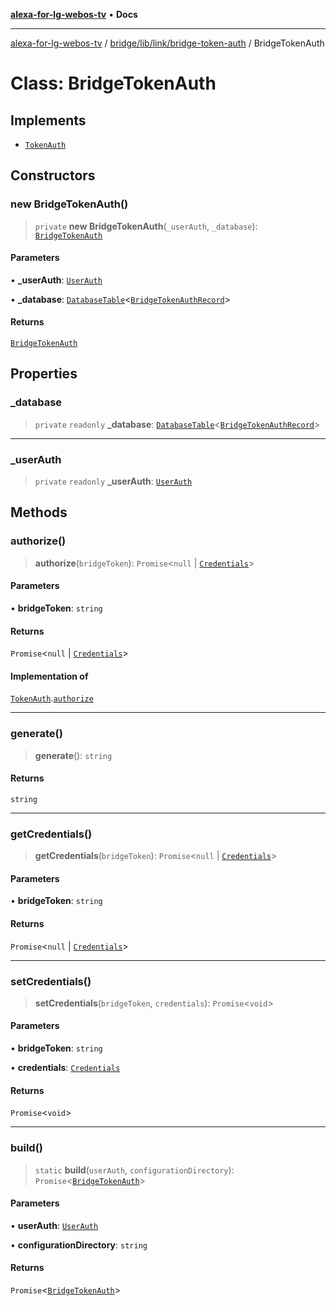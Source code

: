 [**alexa-for-lg-webos-tv**](../../../../../README.md) • **Docs**

***

[alexa-for-lg-webos-tv](../../../../../modules.md) / [bridge/lib/link/bridge-token-auth](../README.md) / BridgeTokenAuth

# Class: BridgeTokenAuth

## Implements

- [`TokenAuth`](../../token-auth/interfaces/TokenAuth.md)

## Constructors

### new BridgeTokenAuth()

> `private` **new BridgeTokenAuth**(`_userAuth`, `_database`): [`BridgeTokenAuth`](BridgeTokenAuth.md)

#### Parameters

• **\_userAuth**: [`UserAuth`](../../user-auth/classes/UserAuth.md)

• **\_database**: [`DatabaseTable`](../../../database/classes/DatabaseTable.md)\<[`BridgeTokenAuthRecord`](../type-aliases/BridgeTokenAuthRecord.md)\>

#### Returns

[`BridgeTokenAuth`](BridgeTokenAuth.md)

## Properties

### \_database

> `private` `readonly` **\_database**: [`DatabaseTable`](../../../database/classes/DatabaseTable.md)\<[`BridgeTokenAuthRecord`](../type-aliases/BridgeTokenAuthRecord.md)\>

***

### \_userAuth

> `private` `readonly` **\_userAuth**: [`UserAuth`](../../user-auth/classes/UserAuth.md)

## Methods

### authorize()

> **authorize**(`bridgeToken`): `Promise`\<`null` \| [`Credentials`](../../credentials/interfaces/Credentials.md)\>

#### Parameters

• **bridgeToken**: `string`

#### Returns

`Promise`\<`null` \| [`Credentials`](../../credentials/interfaces/Credentials.md)\>

#### Implementation of

[`TokenAuth`](../../token-auth/interfaces/TokenAuth.md).[`authorize`](../../token-auth/interfaces/TokenAuth.md#authorize)

***

### generate()

> **generate**(): `string`

#### Returns

`string`

***

### getCredentials()

> **getCredentials**(`bridgeToken`): `Promise`\<`null` \| [`Credentials`](../../credentials/interfaces/Credentials.md)\>

#### Parameters

• **bridgeToken**: `string`

#### Returns

`Promise`\<`null` \| [`Credentials`](../../credentials/interfaces/Credentials.md)\>

***

### setCredentials()

> **setCredentials**(`bridgeToken`, `credentials`): `Promise`\<`void`\>

#### Parameters

• **bridgeToken**: `string`

• **credentials**: [`Credentials`](../../credentials/interfaces/Credentials.md)

#### Returns

`Promise`\<`void`\>

***

### build()

> `static` **build**(`userAuth`, `configurationDirectory`): `Promise`\<[`BridgeTokenAuth`](BridgeTokenAuth.md)\>

#### Parameters

• **userAuth**: [`UserAuth`](../../user-auth/classes/UserAuth.md)

• **configurationDirectory**: `string`

#### Returns

`Promise`\<[`BridgeTokenAuth`](BridgeTokenAuth.md)\>
